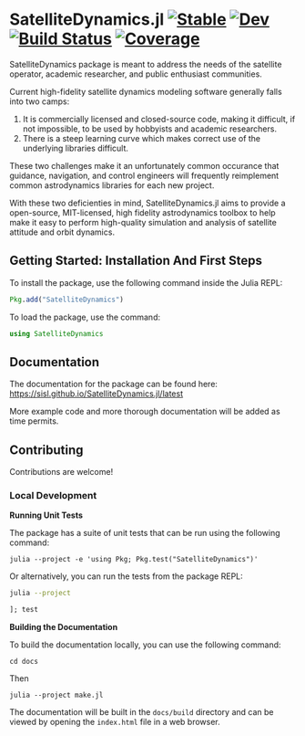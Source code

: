 # SatelliteDynamics.jl [![Stable](https://img.shields.io/badge/docs-stable-blue.svg)](https://sisl.github.io/SatelliteDynamics.jl/stable/) [![Dev](https://img.shields.io/badge/docs-dev-blue.svg)](https://sisl.github.io/SatelliteDynamics.jl/dev/) [![Build Status](https://github.com/sisl/SatelliteDynamics.jl/actions/workflows/CI.yml/badge.svg?branch=main)](https://github.com/sisl/SatelliteDynamics.jl/actions/workflows/CI.yml?query=branch%3Amain) [![Coverage](https://codecov.io/gh/sisl/SatelliteDynamics.jl/branch/main/graph/badge.svg)](https://codecov.io/gh/sisl/SatelliteDynamics.jl)

SatelliteDynamics package is meant to address the needs of the satellite operator, academic researcher, and public enthusiast communities.

Current high-fidelity satellite dynamics modeling software generally falls into two camps:
1. It is commercially licensed and closed-source code, making it difficult, if not impossible, to be used by hobbyists and academic researchers.
2. There is a steep learning curve which makes correct use of the underlying libraries difficult.

These two challenges make it an unfortunately common occurance that guidance, navigation, and control engineers will frequently reimplement common astrodynamics libraries for each new project.

With these two deficienties in mind, SatelliteDynamics.jl aims to provide a open-source, MIT-licensed, high fidelity astrodynamics toolbox to help make it easy to perform high-quality simulation and analysis of satellite attitude and orbit dynamics.

## Getting Started: Installation And First Steps

To install the package, use the following command inside the Julia REPL:
```julia
Pkg.add("SatelliteDynamics")
```

To load the package, use the command:

```julia
using SatelliteDynamics
```

## Documentation

The documentation for the package can be found here: <https://sisl.github.io/SatelliteDynamics.jl/latest>

More example code and more thorough documentation will be added as time permits.

## Contributing

Contributions are welcome! 

### Local Development

**Running Unit Tests**

The package has a suite of unit tests that can be run using the following command:

```
julia --project -e 'using Pkg; Pkg.test("SatelliteDynamics")'
```

Or alternatively, you can run the tests from the package REPL:

```zsh
julia --project
```

```julia
]; test
```

**Building the Documentation**

To build the documentation locally, you can use the following command:

```
cd docs
```

Then

```
julia --project make.jl
```

The documentation will be built in the `docs/build` directory and can be viewed by opening the `index.html` file in a web browser.